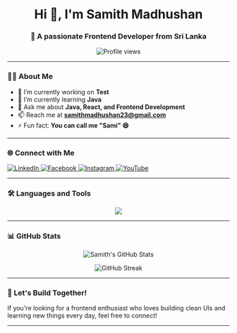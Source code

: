 <h1 align="center">Hi 👋, I'm Samith Madhushan</h1>
<h3 align="center">🚀 A passionate Frontend Developer from Sri Lanka</h3>

<p align="center">
  <img src="https://komarev.com/ghpvc/?username=uwasamithmadhushan&label=Profile%20views&color=0e75b6&style=flat" alt="Profile views" />
</p>

---

### 🧑‍💻 About Me

- 🔭 I’m currently working on **Test**
- 🌱 I’m currently learning **Java**
- 💬 Ask me about **Java, React, and Frontend Development**
- 📫 Reach me at **samithmadhushan23@gmail.com**
- ⚡ Fun fact: **You can call me "Sami" 😄**

---

### 🌐 Connect with Me

<p align="left">
  <a href="https://linkedin.com/in/samith-madhushan" target="_blank">
    <img src="https://skillicons.dev/icons?i=linkedin" alt="LinkedIn" />
  </a>
  <a href="https://fb.com/samith.madhushan" target="_blank">
    <img src="https://skillicons.dev/icons?i=facebook" alt="Facebook" />
  </a>
  <a href="https://instagram.com/samith.madhushan" target="_blank">
    <img src="https://skillicons.dev/icons?i=instagram" alt="Instagram" />
  </a>
  <a href="https://www.youtube.com/@slboy" target="_blank">
    <img src="https://skillicons.dev/icons?i=youtube" alt="YouTube" />
  </a>
</p>

---

### 🛠️ Languages and Tools

<p align="center">
  <img src="https://skillicons.dev/icons?i=html,css,js,react,java,nodejs,express,mongodb,mysql,php,dotnet,c,cpp,linux,git,androidstudio,aws,gcp,appwrite" />
</p>

---

### 📊 GitHub Stats

<p align="center">
  <img src="https://github-readme-stats.vercel.app/api?username=uwasamithmadhushan&show_icons=true&theme=react&locale=en" alt="Samith's GitHub Stats" />
</p>

<p align="center">
  <img src="https://github-readme-streak-stats.herokuapp.com/?user=uwasamithmadhushan&theme=react" alt="GitHub Streak" />
</p>

---

### 🚀 Let's Build Together!

If you're looking for a frontend enthusiast who loves building clean UIs and learning new things every day, feel free to connect!

---

